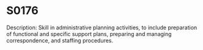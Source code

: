 # S0176
Description: Skill in administrative planning activities, to include preparation of functional and specific support plans, preparing and managing correspondence, and staffing procedures.
